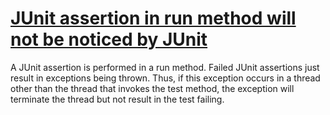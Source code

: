 # [JUnit assertion in run method will not be noticed by JUnit](https://spotbugs.readthedocs.io/en/latest/bugDescriptions.html#IJU_ASSERT_METHOD_INVOKED_FROM_RUN_METHOD)

 A JUnit assertion is performed in a run method. Failed JUnit assertions
just result in exceptions being thrown.
Thus, if this exception occurs in a thread other than the thread that invokes
the test method, the exception will terminate the thread but not result
in the test failing.